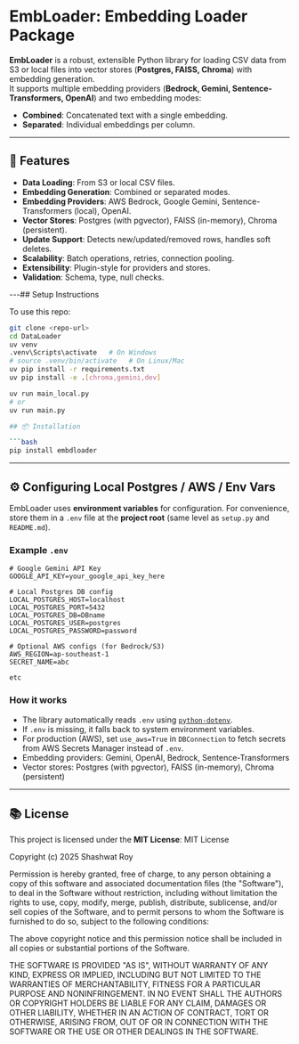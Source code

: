 # EmbLoader: Embedding Loader Package

**EmbLoader** is a robust, extensible Python library for loading CSV data from S3 or local files into vector stores (**Postgres, FAISS, Chroma**) with embedding generation.  
It supports multiple embedding providers (**Bedrock, Gemini, Sentence-Transformers, OpenAI**) and two embedding modes:

- **Combined**: Concatenated text with a single embedding.
- **Separated**: Individual embeddings per column.

---



## 🚀 Features

- **Data Loading**: From S3 or local CSV files.
- **Embedding Generation**: Combined or separated modes.
- **Embedding Providers**: AWS Bedrock, Google Gemini, Sentence-Transformers (local), OpenAI.
- **Vector Stores**: Postgres (with pgvector), FAISS (in-memory), Chroma (persistent).
- **Update Support**: Detects new/updated/removed rows, handles soft deletes.
- **Scalability**: Batch operations, retries, connection pooling.
- **Extensibility**: Plugin-style for providers and stores.
- **Validation**: Schema, type, null checks.

---## Setup Instructions

To use this repo:

```bash
git clone <repo-url>
cd DataLoader
uv venv
.venv\Scripts\activate   # On Windows
# source .venv/bin/activate   # On Linux/Mac
uv pip install -r requirements.txt
uv pip install -e .[chroma,gemini,dev]

uv run main_local.py
# or
uv run main.py

## 📦 Installation

```bash
pip install embdloader
```

---

## ⚙️ Configuring Local Postgres / AWS / Env Vars

EmbLoader uses **environment variables** for configuration. For convenience, store them in a `.env` file at the **project root** (same level as `setup.py` and `README.md`).

### Example `.env`

```env
# Google Gemini API Key
GOOGLE_API_KEY=your_google_api_key_here

# Local Postgres DB config
LOCAL_POSTGRES_HOST=localhost
LOCAL_POSTGRES_PORT=5432
LOCAL_POSTGRES_DB=DBname
LOCAL_POSTGRES_USER=postgres
LOCAL_POSTGRES_PASSWORD=password

# Optional AWS configs (for Bedrock/S3)
AWS_REGION=ap-southeast-1
SECRET_NAME=abc

etc

```

### How it works

- The library automatically reads `.env` using [`python-dotenv`](https://pypi.org/project/python-dotenv/).
- If `.env` is missing, it falls back to system environment variables.
- For production (AWS), set `use_aws=True` in `DBConnection` to fetch secrets from AWS Secrets Manager instead of `.env`.
- Embedding providers: Gemini, OpenAI, Bedrock, Sentence-Transformers
- Vector stores: Postgres (with pgvector), FAISS (in-memory), Chroma (persistent)

---

## 📚 License

This project is licensed under the **MIT License**:
MIT License

Copyright (c) 2025 Shashwat Roy

Permission is hereby granted, free of charge, to any person obtaining a copy
of this software and associated documentation files (the "Software"), to deal
in the Software without restriction, including without limitation the rights
to use, copy, modify, merge, publish, distribute, sublicense, and/or sell
copies of the Software, and to permit persons to whom the Software is
furnished to do so, subject to the following conditions:

The above copyright notice and this permission notice shall be included in
all copies or substantial portions of the Software.

THE SOFTWARE IS PROVIDED "AS IS", WITHOUT WARRANTY OF ANY KIND, EXPRESS OR
IMPLIED, INCLUDING BUT NOT LIMITED TO THE WARRANTIES OF MERCHANTABILITY,
FITNESS FOR A PARTICULAR PURPOSE AND NONINFRINGEMENT. IN NO EVENT SHALL THE
AUTHORS OR COPYRIGHT HOLDERS BE LIABLE FOR ANY CLAIM, DAMAGES OR OTHER
LIABILITY, WHETHER IN AN ACTION OF CONTRACT, TORT OR OTHERWISE, ARISING FROM,
OUT OF OR IN CONNECTION WITH THE SOFTWARE OR THE USE OR OTHER DEALINGS IN
THE SOFTWARE.
